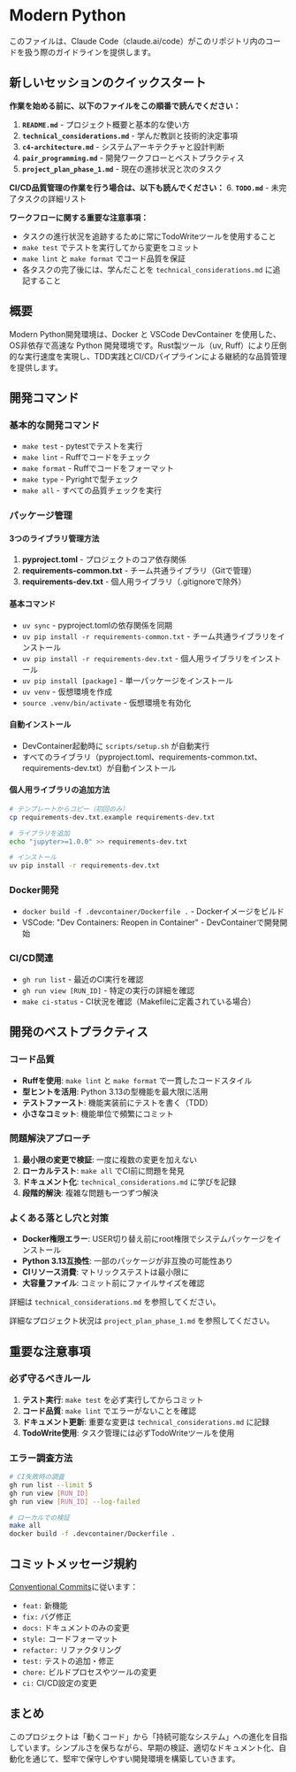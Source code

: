 # Modern Python

このファイルは、Claude Code（claude.ai/code）がこのリポジトリ内のコードを扱う際のガイドラインを提供します。

## 新しいセッションのクイックスタート

**作業を始める前に、以下のファイルをこの順番で読んでください：**

1. **`README.md`** - プロジェクト概要と基本的な使い方
2. **`technical_considerations.md`** - 学んだ教訓と技術的決定事項
3. **`c4-architecture.md`** - システムアーキテクチャと設計判断
4. **`pair_programming.md`** - 開発ワークフローとベストプラクティス
5. **`project_plan_phase_1.md`** - 現在の進捗状況と次のタスク

**CI/CD品質管理の作業を行う場合は、以下も読んでください：**
6. **`TODO.md`** - 未完了タスクの詳細リスト

**ワークフローに関する重要な注意事項：**
- タスクの進行状況を追跡するために常にTodoWriteツールを使用すること
- `make test` でテストを実行してから変更をコミット
- `make lint` と `make format` でコード品質を保証
- 各タスクの完了後には、学んだことを `technical_considerations.md` に追記すること

## 概要

Modern Python開発環境は、Docker と VSCode DevContainer を使用した、OS非依存で高速な Python 開発環境です。Rust製ツール（uv, Ruff）により圧倒的な実行速度を実現し、TDD実践とCI/CDパイプラインによる継続的な品質管理を提供します。

## 開発コマンド

### 基本的な開発コマンド
- `make test` - pytestでテストを実行
- `make lint` - Ruffでコードをチェック
- `make format` - Ruffでコードをフォーマット
- `make type` - Pyrightで型チェック
- `make all` - すべての品質チェックを実行

### パッケージ管理

#### 3つのライブラリ管理方法
1. **pyproject.toml** - プロジェクトのコア依存関係
2. **requirements-common.txt** - チーム共通ライブラリ（Gitで管理）
3. **requirements-dev.txt** - 個人用ライブラリ（.gitignoreで除外）

#### 基本コマンド
- `uv sync` - pyproject.tomlの依存関係を同期
- `uv pip install -r requirements-common.txt` - チーム共通ライブラリをインストール
- `uv pip install -r requirements-dev.txt` - 個人用ライブラリをインストール
- `uv pip install [package]` - 単一パッケージをインストール
- `uv venv` - 仮想環境を作成
- `source .venv/bin/activate` - 仮想環境を有効化

#### 自動インストール
- DevContainer起動時に `scripts/setup.sh` が自動実行
- すべてのライブラリ（pyproject.toml、requirements-common.txt、requirements-dev.txt）が自動インストール

#### 個人用ライブラリの追加方法
```bash
# テンプレートからコピー（初回のみ）
cp requirements-dev.txt.example requirements-dev.txt

# ライブラリを追加
echo "jupyter>=1.0.0" >> requirements-dev.txt

# インストール
uv pip install -r requirements-dev.txt
```

### Docker開発
- `docker build -f .devcontainer/Dockerfile .` - Dockerイメージをビルド
- VSCode: "Dev Containers: Reopen in Container" - DevContainerで開発開始

### CI/CD関連
- `gh run list` - 最近のCI実行を確認
- `gh run view [RUN_ID]` - 特定の実行の詳細を確認
- `make ci-status` - CI状況を確認（Makefileに定義されている場合）


## 開発のベストプラクティス

### コード品質

- **Ruffを使用**: `make lint` と `make format` で一貫したコードスタイル
- **型ヒントを活用**: Python 3.13の型機能を最大限に活用
- **テストファースト**: 機能実装前にテストを書く（TDD）
- **小さなコミット**: 機能単位で頻繁にコミット

### 問題解決アプローチ

1. **最小限の変更で検証**: 一度に複数の変更を加えない
2. **ローカルテスト**: `make all` でCI前に問題を発見
3. **ドキュメント化**: `technical_considerations.md` に学びを記録
4. **段階的解決**: 複雑な問題も一つずつ解決

### よくある落とし穴と対策

- **Docker権限エラー**: USER切り替え前にroot権限でシステムパッケージをインストール
- **Python 3.13互換性**: 一部のパッケージが非互換の可能性あり
- **CIリソース消費**: マトリックステストは最小限に
- **大容量ファイル**: コミット前にファイルサイズを確認

詳細は `technical_considerations.md` を参照してください。

詳細なプロジェクト状況は `project_plan_phase_1.md` を参照してください。

## 重要な注意事項

### 必ず守るべきルール

1. **テスト実行**: `make test` を必ず実行してからコミット
2. **コード品質**: `make lint` でエラーがないことを確認
3. **ドキュメント更新**: 重要な変更は `technical_considerations.md` に記録
4. **TodoWrite使用**: タスク管理には必ずTodoWriteツールを使用

### エラー調査方法

```bash
# CI失敗時の調査
gh run list --limit 5
gh run view [RUN_ID]
gh run view [RUN_ID] --log-failed

# ローカルでの検証
make all
docker build -f .devcontainer/Dockerfile .
```

## コミットメッセージ規約

[Conventional Commits](https://www.conventionalcommits.org/)に従います：

- `feat:` 新機能
- `fix:` バグ修正
- `docs:` ドキュメントのみの変更
- `style:` コードフォーマット
- `refactor:` リファクタリング
- `test:` テストの追加・修正
- `chore:` ビルドプロセスやツールの変更
- `ci:` CI/CD設定の変更

## まとめ

このプロジェクトは「動くコード」から「持続可能なシステム」への進化を目指しています。シンプルさを保ちながら、早期の検証、適切なドキュメント化、自動化を通じて、堅牢で保守しやすい開発環境を構築していきます。
